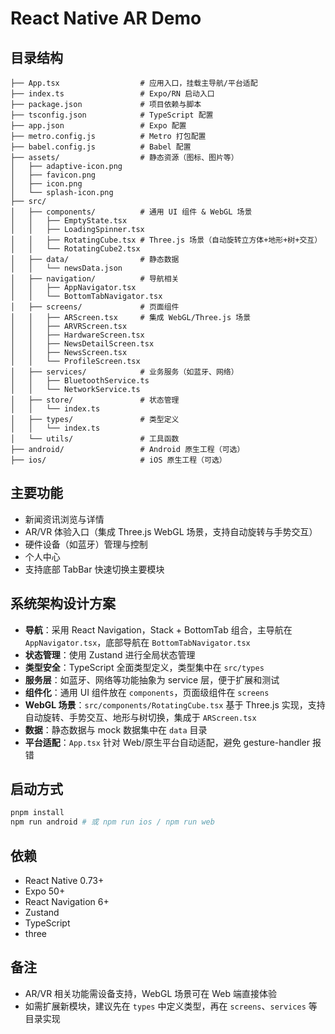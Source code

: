 # React Native AR Demo

## 目录结构

```
├── App.tsx                  # 应用入口，挂载主导航/平台适配
├── index.ts                 # Expo/RN 启动入口
├── package.json             # 项目依赖与脚本
├── tsconfig.json            # TypeScript 配置
├── app.json                 # Expo 配置
├── metro.config.js          # Metro 打包配置
├── babel.config.js          # Babel 配置
├── assets/                  # 静态资源（图标、图片等）
│   ├── adaptive-icon.png
│   ├── favicon.png
│   ├── icon.png
│   └── splash-icon.png
├── src/
│   ├── components/          # 通用 UI 组件 & WebGL 场景
│   │   ├── EmptyState.tsx
│   │   ├── LoadingSpinner.tsx
│   │   ├── RotatingCube.tsx # Three.js 场景（自动旋转立方体+地形+树+交互）
│   │   └── RotatingCube2.tsx
│   ├── data/                # 静态数据
│   │   └── newsData.json
│   ├── navigation/          # 导航相关
│   │   ├── AppNavigator.tsx
│   │   └── BottomTabNavigator.tsx
│   ├── screens/             # 页面组件
│   │   ├── ARScreen.tsx     # 集成 WebGL/Three.js 场景
│   │   ├── ARVRScreen.tsx
│   │   ├── HardwareScreen.tsx
│   │   ├── NewsDetailScreen.tsx
│   │   ├── NewsScreen.tsx
│   │   └── ProfileScreen.tsx
│   ├── services/            # 业务服务（如蓝牙、网络）
│   │   ├── BluetoothService.ts
│   │   └── NetworkService.ts
│   ├── store/               # 状态管理
│   │   └── index.ts
│   ├── types/               # 类型定义
│   │   └── index.ts
│   └── utils/               # 工具函数
├── android/                 # Android 原生工程（可选）
├── ios/                     # iOS 原生工程（可选）
```

## 主要功能

- 新闻资讯浏览与详情
- AR/VR 体验入口（集成 Three.js WebGL 场景，支持自动旋转与手势交互）
- 硬件设备（如蓝牙）管理与控制
- 个人中心
- 支持底部 TabBar 快速切换主要模块

## 系统架构设计方案

- **导航**：采用 React Navigation，Stack + BottomTab 组合，主导航在 `AppNavigator.tsx`，底部导航在 `BottomTabNavigator.tsx`
- **状态管理**：使用 Zustand 进行全局状态管理
- **类型安全**：TypeScript 全面类型定义，类型集中在 `src/types`
- **服务层**：如蓝牙、网络等功能抽象为 service 层，便于扩展和测试
- **组件化**：通用 UI 组件放在 `components`，页面级组件在 `screens`
- **WebGL 场景**：`src/components/RotatingCube.tsx` 基于 Three.js 实现，支持自动旋转、手势交互、地形与树切换，集成于 `ARScreen.tsx`
- **数据**：静态数据与 mock 数据集中在 `data` 目录
- **平台适配**：`App.tsx` 针对 Web/原生平台自动适配，避免 gesture-handler 报错

## 启动方式

```bash
pnpm install
npm run android # 或 npm run ios / npm run web
```

## 依赖

- React Native 0.73+
- Expo 50+
- React Navigation 6+
- Zustand
- TypeScript
- three

## 备注

- AR/VR 相关功能需设备支持，WebGL 场景可在 Web 端直接体验
- 如需扩展新模块，建议先在 `types` 中定义类型，再在 `screens`、`services` 等目录实现
